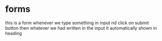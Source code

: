# forms
this is a form whenever we type something in input nd click on submit button then whatever we had written in the input it automatically shown in heading
